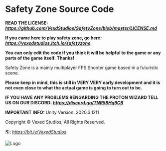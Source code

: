 # Safety Zone Source Code
**READ THE LICENSE:** ***https://github.com/VexdStudios/SafetyZone/blob/master/LICENSE.md***

**If you came here to play safety zone, go here:** ***https://vexedstudios.itch.io/safetyzone***

**You can **only** edit the code if you think it will be helpful to the game or any parts of the game itself.**
**Thanks!**

Safety Zone is a mainly multiplayer FPS Shooter game based in a futuristic scene.

**Please keep in mind, this is still in VERY VERY early development and it is not even close to what the actual game is going to turn out to be.**

**IF YOU HAVE ANY PROBLEMS RENGARDING THE PROTON WIZARD TELL US ON OUR DISCORD:** ***https://discord.gg/TNR58Hq9CB***

**IMPORTANT INFO:** Unity Version: 2020.3.12f1

Copyright © Vexed Studios, All Rights Reserved.

🌎: *https://bit.ly/VexedStudios*

![Logo](https://vexedstudios.netlify.app/e0ec71cf1398eec9d68f28744185944a.png)
